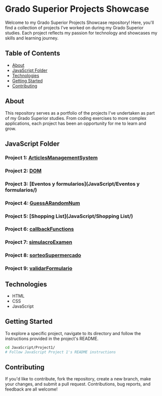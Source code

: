# Grado Superior Projects Showcase

Welcome to my Grado Superior Projects Showcase repository! Here, you'll find a collection of projects I've worked on during my Grado Superior studies. Each project reflects my passion for technology and showcases my skills and learning journey.

## Table of Contents

- [About](#about)
- [JavaScript Folder](#javascript-projects)
- [Technologies](#technologies)
- [Getting Started](#getting-started)
- [Contributing](#contributing)

## About

This repository serves as a portfolio of the projects I've undertaken as part of my Grado Superior studies. From coding exercises to more complex applications, each project has been an opportunity for me to learn and grow.

## JavaScript Folder

### Project 1: [ArticlesManagementSystem](JavaScript/ArticlesManagementSystem/)


### Project 2: [DOM](JavaScript/DOM/)


### Project 3: [Eventos y formularios](JavaScript/Eventos y formularios/)


### Project 4: [GuessARandomNum](JavaScript/GuessARandomNum/)


### Project 5: [Shopping List](JavaScript/Shopping List/)


### Project 6: [callbackFunctions](JavaScript/callbackFunctions/)



### Project 7: [simulacroExamen](JavaScript/simulacroExamen/)


### Project 8: [sorteoSupermercado](JavaScript/sorteoSupermercado/)


### Project 9: [validarFormulario](JavaScript/validarFormulario/)



## Technologies

- HTML
- CSS
- JavaScript

## Getting Started

To explore a specific project, navigate to its directory and follow the instructions provided in the project's README.

```bash
cd JavaScript/Project1/
# Follow JavaScript Project 1's README instructions
```

## Contributing

If you'd like to contribute, fork the repository, create a new branch, make your changes, and submit a pull request. Contributions, bug reports, and feedback are all welcome!